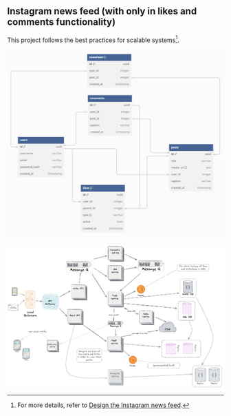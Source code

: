 ## Instagram news feed (with only in likes and comments functionality)

This project follows the best practices for scalable systems[^1].

[^1]: For more details, refer to [Design the Instagram news feed]([https://example.com](https://power-haircut-508.notion.site/Design-the-Instagram-news-feed-17926f46cf8e80afa8ccd9419ee663e1?pvs=4)).


![alt text](image.png)

![alt text](image-1.png)
